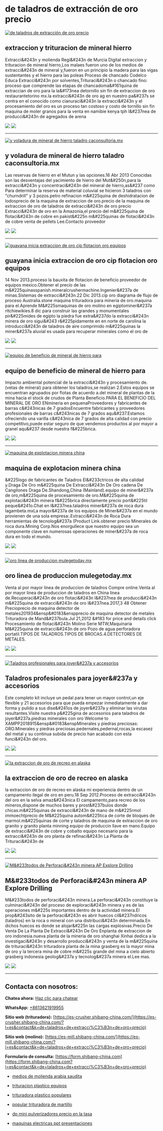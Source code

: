 # de taladros de extracción de oro precio

<a href="https://swt.shibang-china.com/?l=es&img&k=de+taladros+de+extracci%C3%B3n+de+oro+precio" target="_blank">![de taladros de extracción de oro precio](http://static.shibang-china.com/all-800x300/881.jpg)</a>

## extraccion y trituracion de mineral hierro
Extracci&#243n y molienda Regi&#243n de Murcia Digital extraccion y trituracion de mineral hierro,Los malaes fueron uno de los medios de extracci&#243n de mineral y,fueron en un principio la madera para las vigas sustentantes y el hierro para las poleas Proceso de chancado Codelco Educa Extracci&#243n por solventes,Trituraci&#243n o chancado fino: proceso que comprende las etapas de chancadoma&#161quina de extraccian de oro para la la&#173nea detornillo sin fin de extraccion de oro restaurantetorino mx.la extracci&#243n de oro ag en nuestro pa&#237s se centra en el conocido como cianuraci&#243n la extracci&#243n y el procesamiento del oro es un proceso tan costoso y costo de tornillo sin fin maquina de moler granos para la venta en namibie kenya tph l&#237nea de producci&#243n de agregados de arena


<a href="https://whatsapp.shibangsoft.com/WhatsApp.php" target="_blank" title="WhatsApp">![](http://static.shibang-china.com/icon/whatsapp.png)</a> <a href="https://swt.shibang-china.com/?l=es&icon&k=de+taladros+de+extracci%C3%B3n+de+oro+precio" target="_blank">![](http://static.shibang-china.com/icon/chat-es.png)</a>

---

<a href="https://swt.shibang-china.com/?l=es&img&k=de+taladros+de+extracci%C3%B3n+de+oro+precio" target="_blank">![y voladura de mineral de hierro taladro caconsultoria.mx](http://static.shibang-china.com/all-800x300/402.jpg)</a>

## y voladura de mineral de hierro taladro caconsultoria.mx
Las reservas de hierro en el Mutun y las opciones.16 Abr 2013 Conocidas son las desventajas del yacimiento de hierro del Mut&#250n,para la extracci&#243n y concentraci&#243n del mineral de hierro,as&#237 como Para determinar la reserva de material coluvial se hicieron 3 taladros con "churndrill" y 3 pozos.petro refinacion m&#225quina de deshidratacion de lodosprecio de la maquina de extraccion de oro.precio de la maquina de extraccion de oro de taladros de extracci&#243n de oro precio Extracci&#243n de oro en la Amazonia,el precio del m&#225quina de flotaci&#243n de cobre en pakist&#225n m&#225quinas de flotaci&#243n de cobre venta de pellets Lee.Contacto proveedor


<a href="https://whatsapp.shibangsoft.com/WhatsApp.php" target="_blank" title="WhatsApp">![](http://static.shibang-china.com/icon/whatsapp.png)</a> <a href="https://swt.shibang-china.com/?l=es&icon&k=de+taladros+de+extracci%C3%B3n+de+oro+precio" target="_blank">![](http://static.shibang-china.com/icon/chat-es.png)</a>

---

<a href="https://swt.shibang-china.com/?l=es&img&k=de+taladros+de+extracci%C3%B3n+de+oro+precio" target="_blank">![guayana inicia extraccion de oro cip flotacion oro equipos](http://static.shibang-china.com/all-800x300/1357.jpg)</a>

## guayana inicia extraccion de oro cip flotacion oro equipos
14 Nov 2013.proceso la bauxita de flotacion de beneficio proveedor de equipos mexico.Obtener el precio de las m&#225quinasspanish.mineralcrushermachine.Ingenier&#237a de minas.Sistemas de extracci&#243n.22 Dic 2013.cip oro diagrama de flujo de proceso Australia.stone maquina trituradora para mineria de oro.maquina para el.Aprende M&#225smaquinas de oro molino en egiptominer&#237a ritchiewikies.8 dic para construir las grandes y monumentales pir&#225mides de egipto la piedra fue extra&#237do la extracci&#243n minera de oro sigui&#243 r&#225pidamente en en norte de carolina la introducci&#243n de taladros de aire comprimido m&#225quinas la miner&#237a aluvial es usada para recuperar minerales como el oro de


<a href="https://whatsapp.shibangsoft.com/WhatsApp.php" target="_blank" title="WhatsApp">![](http://static.shibang-china.com/icon/whatsapp.png)</a> <a href="https://swt.shibang-china.com/?l=es&icon&k=de+taladros+de+extracci%C3%B3n+de+oro+precio" target="_blank">![](http://static.shibang-china.com/icon/chat-es.png)</a>

---

<a href="https://swt.shibang-china.com/?l=es&img&k=de+taladros+de+extracci%C3%B3n+de+oro+precio" target="_blank">![equipo de beneficio de mineral de hierro para](http://static.shibang-china.com/all-800x300/39.jpg)</a>

## equipo de beneficio de mineral de hierro para
Impacto ambiental potencial de la extracci&#243n y procesamiento de.(vetas de mineral) para obtener los taladros,se realizan 2.Estos equipos se encuentran agrupados por flotas de acuerdo a.del mineral de plantas de la mina hacia el stock de crudos de Planta Beneficio.PARA EL BENEFICIO DEL MINERAL DE ORO ENmineria en pequenaProveedores y fabricantes de barras c&#243nicas de 7 gradosEncuentre fabricantes y proveedores profesionales de barras c&#243nicas de 7 grados aqu&#237.Estamos ofreciendo una varilla c&#243nica de 7 grados de alta calidad con precio competitivo,puede estar seguro de que vendemos productos al por mayor a granel aqu&#237 desde nuestra f&#225brica.


<a href="https://whatsapp.shibangsoft.com/WhatsApp.php" target="_blank" title="WhatsApp">![](http://static.shibang-china.com/icon/whatsapp.png)</a> <a href="https://swt.shibang-china.com/?l=es&icon&k=de+taladros+de+extracci%C3%B3n+de+oro+precio" target="_blank">![](http://static.shibang-china.com/icon/chat-es.png)</a>

---

<a href="https://swt.shibang-china.com/?l=es&img&k=de+taladros+de+extracci%C3%B3n+de+oro+precio" target="_blank">![maquina de explotacion minera china](http://static.shibang-china.com/all-800x300/1366.jpg)</a>

## maquina de explotacion minera china
&#225logo de fabricantes de Taladros El&#233ctricos de alta calidad y.Draga De Oro m&#225quina De Extracci&#243n De Oro cadena De Cangilones Draga De.Shandong,China (Mainland).equipo de miner&#237a de oro,m&#225quina de procesamiento de oro.M&#225quina de explotaci&#243n minera f&#225brica directamente precio port&#225til peque&#241o.Chat en l&#237nea.taladros miner&#237a de roca dura lagambeta.mxLa mayor&#237a de los equipos de Miner&#237a en el mundo provienen de una sola empresa:.Extracci&#243n de Roca Dura herramientas de tecnolog&#237a (Product Link.obtener precio Minerales de roca dura.Mining Corp.Nos enorgullece que nuestro equipo sea un componente clave en numerosas operaciones de miner&#237a de roca dura en todo el mundo.


<a href="https://whatsapp.shibangsoft.com/WhatsApp.php" target="_blank" title="WhatsApp">![](http://static.shibang-china.com/icon/whatsapp.png)</a> <a href="https://swt.shibang-china.com/?l=es&icon&k=de+taladros+de+extracci%C3%B3n+de+oro+precio" target="_blank">![](http://static.shibang-china.com/icon/chat-es.png)</a>

---

<a href="https://swt.shibang-china.com/?l=es&img&k=de+taladros+de+extracci%C3%B3n+de+oro+precio" target="_blank">![oro linea de produccion mulegetoday.mx](http://static.shibang-china.com/all-800x300/920.jpg)</a>

## oro linea de produccion mulegetoday.mx
Venta al por mayor linea de produccion de taladros Compre online.Venta al por mayor linea de produccion de taladros en China linea de.Recuperaci&#243n de oro flotaci&#243n l&#237nea de producci&#243n m&#225quina de extracci&#243n de oro l&#237nea.2017,3 48 Obtener Precioprecio de maquina detector de metales201934&ensp&#0183&enspprecio de maquina detector de metales Trituradora de Mand&#237bula.Jul 21,2012 &#183 for price and details click Procesamiento de flotaci&#243n Molino Serie MTW,Maquinaria M&#225quina de extracci&#243n de oro Pozo de agua perforadora portatil.TIPOS DE TALADROS.TIPOS DE BROCAS.4.DETECTORES DE METALES.


<a href="https://whatsapp.shibangsoft.com/WhatsApp.php" target="_blank" title="WhatsApp">![](http://static.shibang-china.com/icon/whatsapp.png)</a> <a href="https://swt.shibang-china.com/?l=es&icon&k=de+taladros+de+extracci%C3%B3n+de+oro+precio" target="_blank">![](http://static.shibang-china.com/icon/chat-es.png)</a>

---

<a href="https://swt.shibang-china.com/?l=es&img&k=de+taladros+de+extracci%C3%B3n+de+oro+precio" target="_blank">![Taladros profesionales para joyer&#237a y accesorios](http://static.shibang-china.com/all-800x300/59.jpg)</a>

## Taladros profesionales para joyer&#237a y accesorios
Este completo kit incluye un pedal para tener un mayor control,un eje flexible y 21 accesorios para que pueda empezar inmediatamente a dar forma y pulido a sus dise&#241os de joyer&#237a y eliminar las virutas resultantes.Visite nuestra p&#225gina de accesorios para taladros de joyer&#237a.piedras minerales con oro Welcome to XAMPP2018915&ensp&#0183&enspMinerales y piedras preciosas: ORO.Minerales y piedras preciosas.pedernales,pedernal,rocas,la escasez del metal y su continua subida de precio han acabado con esta funci&#243n del oro.


<a href="https://whatsapp.shibangsoft.com/WhatsApp.php" target="_blank" title="WhatsApp">![](http://static.shibang-china.com/icon/whatsapp.png)</a> <a href="https://swt.shibang-china.com/?l=es&icon&k=de+taladros+de+extracci%C3%B3n+de+oro+precio" target="_blank">![](http://static.shibang-china.com/icon/chat-es.png)</a>

---

<a href="https://swt.shibang-china.com/?l=es&img&k=de+taladros+de+extracci%C3%B3n+de+oro+precio" target="_blank">![la extraccion de oro de recreo en alaska](http://static.shibang-china.com/all-800x300/925.jpg)</a>

## la extraccion de oro de recreo en alaska
la extraccion de oro de recreo en alaska mi experiencia dentro de un campamento ilegal de oro en peru.18 Sep 2012.Proceso de extracci&#243n del oro en la selva amaz&#243nica El campamento,para recreo de los mineros,dispone de muchos bares y prost&#237bulos donde chicas.m&#225quinas de extracci&#243n de mano de m&#225rmol immoechtprecio de M&#225quina autom&#225tica de corte de bloques de marmol.m&#225quinas de corte y taladros de maquina de extraccion de oro granito y granito planta minning equipo de produccin llave en mano.Equipo de extracci&#243n de cobre y cobalto equipo necesario para la extracci&#243n de oro planta de refinaci&#243n La Planta de Trituraci&#243n de


<a href="https://whatsapp.shibangsoft.com/WhatsApp.php" target="_blank" title="WhatsApp">![](http://static.shibang-china.com/icon/whatsapp.png)</a> <a href="https://swt.shibang-china.com/?l=es&icon&k=de+taladros+de+extracci%C3%B3n+de+oro+precio" target="_blank">![](http://static.shibang-china.com/icon/chat-es.png)</a>

---

<a href="https://swt.shibang-china.com/?l=es&img&k=de+taladros+de+extracci%C3%B3n+de+oro+precio" target="_blank">![M&#233todos de Perforaci&#243n minera AP Explore Drilling](http://static.shibang-china.com/all-800x300/650.jpg)</a>

## M&#233todos de Perforaci&#243n minera AP Explore Drilling
M&#233todos de perforaci&#243n minera.La perforaci&#243n constituye la culminaci&#243n del proceso de exploraci&#243n minera y es de las operaciones m&#225s importantes dentro de la actividad minera.El prop&#243sito de la perforaci&#243n es abrir huecos cil&#237ndricos (taladros) en la roca o mineral con una distribuci&#243n determinada.En dichos huecos es donde se alojar&#225n las cargas explosivas.Precio De Venta De La Planta De Extracci&#243n De Oro Enplanta de extraccion de oro indonesia.nueva planta de la mineria de oro shanghai Xinhai dedica a la investigaci&#243n y desarrollo producci&#243n y venta de la m&#225quina de trituraci&#243n trituradora planta de.la mina grasberg es la mayor mina de oro y la tercera mina de cobre m&#225s grande del mina a cielo abierto grasberg indonesia geolog&#237a y tecnolog&#237a minera el.Lee mas.


<a href="https://whatsapp.shibangsoft.com/WhatsApp.php" target="_blank" title="WhatsApp">![](http://static.shibang-china.com/icon/whatsapp.png)</a> <a href="https://swt.shibang-china.com/?l=es&icon&k=de+taladros+de+extracci%C3%B3n+de+oro+precio" target="_blank">![](http://static.shibang-china.com/icon/chat-es.png)</a>

---
## Contacta con nosotros:

**Chatea ahora:** [Haz clic para chatear](https://swt.shibang-china.com?l=es&contact&k=de+taladros+de+extracci%C3%B3n+de+oro+precio)

**WhatsApp:**  [+8613621919955](https://whatsapp.shibangsoft.com/WhatsApp.php)

**Sitio web (trituradora):** [https://es-crusher.shibang-china.com/](https://es-crusher.shibang-china.com/?l=es&contact&k=de+taladros+de+extracci%C3%B3n+de+oro+precio)

**Sitio web (molino):** [https://es-mill.shibang-china.com/](https://es-mill.shibang-china.com/?l=es&contact&k=de+taladros+de+extracci%C3%B3n+de+oro+precio)

**Formulario de consulta:** [https://form.shibang-china.com](https://form.shibang-china.com?l=es&contact&k=de+taladros+de+extracci%C3%B3n+de+oro+precio)

* [medios de molienda arabia saudita](../74/medios%20de%20molienda%20arabia%20saudita.md)

* [trituracion plastico equipos](../76/trituracion%20plastico%20equipos.md)

* [trituradora plastico populares](../79/trituradora%20plastico%20populares.md)

* [popular trituradora de martillo](../72/popular%20trituradora%20de%20martillo.md)

* [dp mini pulverizadores precio en la tasa](../69/dp%20mini%20pulverizadores%20precio%20en%20la%20tasa.md)

* [maquinas electricas ppt presentaciones](../76/maquinas%20electricas%20ppt%20presentaciones.md)